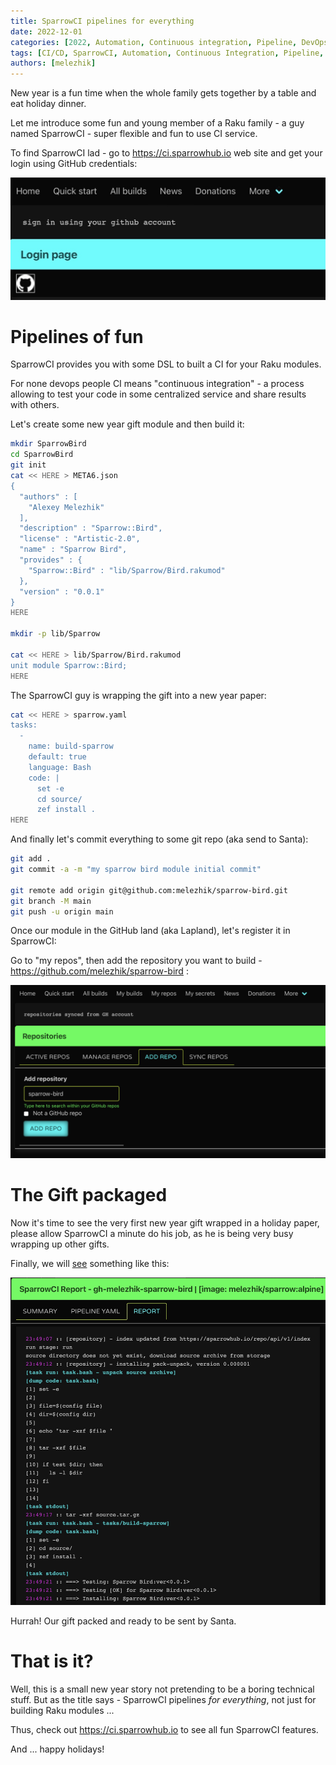 ```yaml
---
title: SparrowCI pipelines for everything
date: 2022-12-01
categories: [2022, Automation, Continuous integration, Pipeline, DevOps]
tags: [CI/CD, SparrowCI, Automation, Continuous Integration, Pipeline, GitHub, DevOps]
authors: [melezhik]
---
```


New year is a fun time when the whole family gets together by a table and eat holiday dinner.

Let me introduce some fun and young member of a Raku family - a guy named SparrowCI - super flexible and fun to use CI service.

To find SparrowCI lad - go to https://ci.sparrowhub.io web site and get your login using GitHub credentials:

![login](/img/SparrowCI-login.jpeg)

# Pipelines of fun

SparrowCI provides you with some DSL to built a CI for your Raku modules. 

For none devops people CI means "continuous integration" - a process allowing to test your code in some centralized 
service and share results with others.

Let's create some new year gift module and then build it:

```bash
mkdir SparrowBird
cd SparrowBird
git init 
cat << HERE > META6.json
{
  "authors" : [
    "Alexey Melezhik"
  ],
  "description" : "Sparrow::Bird",
  "license" : "Artistic-2.0",
  "name" : "Sparrow Bird",
  "provides" : {
    "Sparrow::Bird" : "lib/Sparrow/Bird.rakumod"
  },
  "version" : "0.0.1"
}
HERE

mkdir -p lib/Sparrow

cat << HERE > lib/Sparrow/Bird.rakumod
unit module Sparrow::Bird;
HERE


```

The SparrowCI guy is wrapping the gift into a new year paper:

```bash
cat << HERE > sparrow.yaml
tasks:
  -
    name: build-sparrow
    default: true
    language: Bash
    code: |
      set -e
      cd source/
      zef install .
HERE
```

And finally let's commit everything to some git repo (aka send to Santa):

```bash
git add .
git commit -a -m "my sparrow bird module initial commit"

git remote add origin git@github.com:melezhik/sparrow-bird.git
git branch -M main
git push -u origin main
```

Once our module in the GitHub land (aka Lapland), let's register it in SparrowCI:

Go to "my repos", then add the repository you want to build - https://github.com/melezhik/sparrow-bird :

![add repo](/img/SparrowCI-add-repo.png)

# The Gift packaged 

Now it's time to see the very first new year gift wrapped in a holiday paper, 
please allow SparrowCI a minute do his job, as he is being very busy wrapping up other gifts.

Finally, we will [see](https://ci.sparrowhub.io/report/1849) something like this:

![report](/img/SparrowCI-report.jpeg)

Hurrah! Our gift packed and ready to be sent by Santa.

# That is it?

Well, this is a small new year story not pretending to be a boring technical stuff. But as the title says - SparrowCI pipelines _for everything_, 
not just for building Raku modules ...

Thus, check out https://ci.sparrowhub.io to see all fun SparrowCI features. 

And ... happy holidays!
